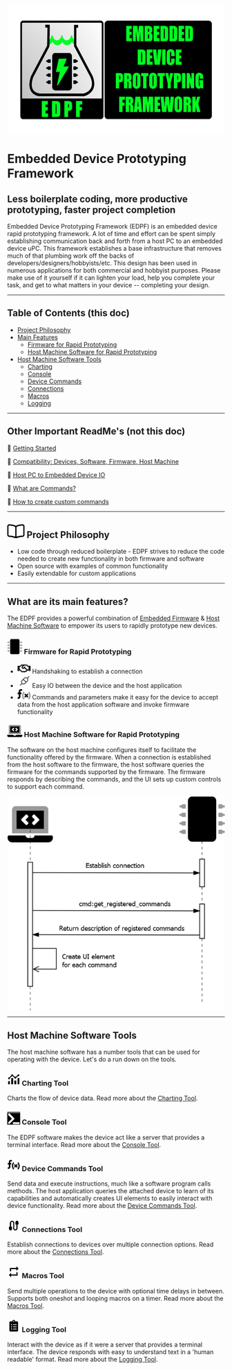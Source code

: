<img src='./Resources/Media/graphics/github_social_media_preview.png' style='display: block;
  margin-left: auto;
  margin-right: auto; height:299px
  /*width: 70%;*/'/>
  
<!--TODO: add gifs of host tools, link to host section below-->
# Embedded Device Prototyping Framework
##  Less boilerplate coding, more productive prototyping, faster project completion

Embedded Device Prototyping Framework (EDPF) is an embedded device rapid prototyping framework. A lot of time and effort can be spent simply establishing communication back and forth from a host PC to an embedded device uPC.  This framework establishes a base infrastructure that removes much of that plumbing work off the backs of developers/designers/hobbyists/etc.  This design has been used in numerous applications for both commercial and hobbyist purposes.  Please make use of it yourself if it can lighten your load, help you complete your task, and get to what matters in your device -- completing your design.


---
## Table of Contents (this doc)
* [Project Philosophy](#id-proj-philosophy)
* [Main Features](#id-main-features)
  * [Firmware for Rapid Prototyping](#id-firwmare-rapid)
  * [Host Machine Software for Rapid Prototyping](#id-software-rapid)
* [Host Machine Software Tools](#id-hostapp-tools)
   * [Charting](#id-tool-charting)
   * [Console](#id-tool-console)
   * [Device Commands](#id-tool-devicecommands)
   * [Connections](#id-tool-connections)
   * [Macros](#id-tool-macros)
   * [Logging](#id-tool-logging)

---
## Other Important ReadMe's (not this doc)

:link: [Getting Started](./getting_started.md)

:link: [Compatibility: Devices, Software, Firmware, Host Machine](./compatibility_devices_software_host_machine.md)

:link: [Host PC to Embedded Device IO](./host_pc_to_embedded_device_io.md)

:link: [What are Commands?](./device_commands.md#id-what-are-commands)

:link: [How to create custom commands](./device_commands.md#id-create-custom-commands)



---
<a id='id-proj-philosophy' />

## <img src='Resources/Media/graphics/book-open.svg' style="width:40px;"/> Project Philosophy
* Low code through reduced boilerplate - EDPF strives to reduce the code needed to create new functionality in both firmware and software
* Open source with examples of common functionality
* Easily extendable for custom applications

<a id='id-firwmare-rapid' />

---
<a id='id-main-features' />

## What are its main features?

The EDPF provides a powerful combination of [Embedded Firmware](#id-firwmare-rapid) & [Host Machine Software](#id-software-rapid) to empower its users to rapidly prototype new devices.



### <img src='Resources/Media/graphics/microchip_duotone.svg' style="width:35px;"/> Firmware for Rapid Prototyping

* <img src='Resources/Media/graphics/handshake.svg' style="width:30px;"/> Handshaking to establish a connection
* <img src='Resources/Media/graphics/connect-plugged.svg' style="width:30px;"/> Easy IO between the device and the host application
* <img src='Resources/Media/graphics/function.svg' style="width:30px;"/> Commands and parameters make it easy for the device to accept data from the host application software and invoke firmware functionality 

<a id='id-software-rapid' />

### <img src='Resources/Media/graphics/laptop-code.svg' style="width:35px;"/> Host Machine Software for Rapid Prototyping

The software on the host machine configures itself to facilitate the functionality offered by the firmware.  When a connection is established from the host software to the firmware, the host software queries the firmware for the commands supported by the firmware.  The firmware responds by describing the commands, and the UI sets up custom controls to support each command.

<img src='Resources/Media/uml/ui_config.png' style='display: block;
  margin-left: auto;
  margin-right: auto; 
  /*width: 70%;*/'/>
  
---

<a id='id-hostapp-tools' />  

## Host Machine Software Tools

The host machine software has a number tools that can be used for operating with the device.  Let's do a run down on the tools.

<a id='id-tool-charting' />

### <img src='PC/HostApp/HostApp/Resources/charts.png' style="width:30px;"/> Charting Tool
Charts the flow of device data. Read more about the [Charting Tool](./tool-charting.md).

<a id='id-tool-console' />

### <img src='PC/HostApp/HostApp/Resources/cmd_icon.png' style="width:30px;" />  Console Tool
The EDPF software makes the device act like a server that provides a terminal interface.  Read more about the [Console Tool](./tool-console.md).
  
<a id='id-tool-devicecommands' />

### <img src='PC/HostApp/HostApp/Resources/function.png' style="width:30px;" /> Device Commands Tool
Send data and execute instructions, much like a software program calls methods. The host application queries the attached device to learn of its capabilities and automatically creates UI elements to easily interact with device functionality. Read more about the [Device Commands Tool](./tool-devicecommands.md).

<a id='id-tool-connections' />

### <img src='PC/HostApp/HostApp/Resources/baseline_cable_black.png' style="width:30px;"/> Connections Tool
Establish connections to devices over multiple connection options.  Read more about the [Connections Tool](./tool-connections.md).
 
<a id='id-tool-macros' />

### <img src='PC/HostApp/HostApp/Resources/repeat.png' style="width:30px;"/> Macros Tool
Send multiple operations to the device with optional time delays in between. Supports both oneshot and looping macros on a timer. Read more about the [Macros Tool](./tool-macros.md).

<a id='id-tool-logging' />

### <img src='PC/HostApp/HostApp/Resources/clipboard-list.png' style="width:30px;"/> Logging Tool
Interact with the device as if it were a server that provides a terminal interface. The device responds with easy to understand text in a 'human readable' format. Read more about the [Logging Tool](./tool-logging.md).